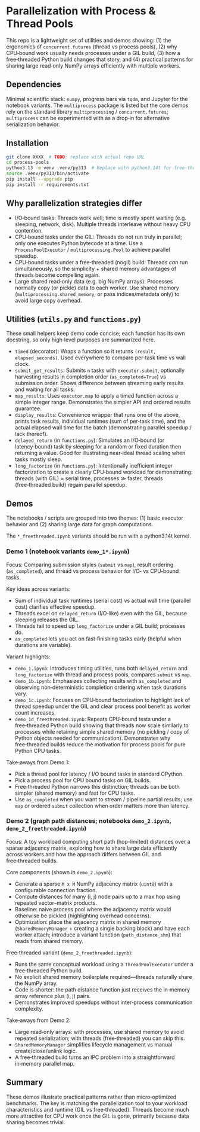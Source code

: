 # Parallelization with Process & Thread Pools

This repo is a lightweight set of utilities and demos showing: (1) the ergonomics of `concurrent.futures` (thread vs process pools), (2) why CPU‑bound work usually needs processes under a GIL build, (3) how a free‑threaded Python build changes that story, and (4) practical patterns for sharing large read‑only NumPy arrays efficiently with multiple workers.


## Dependencies
Minimal scientific stack: `numpy`, progress bars via `tqdm`, and Jupyter for the notebook variants. The `multiprocess` package is listed but the core demos rely on the standard library `multiprocessing` / `concurrent.futures`; `multiprocess` can be experimented with as a drop‑in for alternative serialization behavior.


## Installation

```bash
git clone XXXX  # TODO: replace with actual repo URL
cd process-pools
python3.13 -m venv .venv/py313  # Replace with python3.14t for free-threaded Python installation
source .venv/py313/bin/activate
pip install --upgrade pip
pip install -r requirements.txt
```


## Why parallelization strategies differ

- I/O‑bound tasks: Threads work well; time is mostly spent waiting (e.g. sleeping, network, disk). Multiple threads interleave without heavy CPU contention.
- CPU‑bound tasks under the GIL: Threads do not run truly in parallel; only one executes Python bytecode at a time. Use a `ProcessPoolExecutor` / `multiprocessing.Pool` to achieve parallel speedup.
- CPU‑bound tasks under a free‑threaded (nogil) build: Threads *can* run simultaneously, so the simplicity + shared memory advantages of threads become compelling again.
- Large shared read‑only data (e.g. big NumPy arrays): Processes normally copy (or pickle) data to each worker. Use shared memory (`multiprocessing.shared_memory`, or pass indices/metadata only) to avoid large copy overhead.


## Utilities (`utils.py` and `functions.py`)
These small helpers keep demo code concise; each function has its own docstring, so only high‑level purposes are summarized here.

- `timed` (decorator): Wraps a function so it returns `(result, elapsed_seconds)`. Used everywhere to compare per‑task time vs wall clock.
- `submit_get_results`: Submits `n` tasks with `executor.submit`, optionally harvesting results in completion order (`as_completed=True`) vs submission order. Shows difference between streaming early results and waiting for all tasks.
- `map_results`: Uses `executor.map` to apply a timed function across a simple integer range. Demonstrates the simpler API and ordered results guarantee.
- `display_results`: Convenience wrapper that runs one of the above, prints task results, individual runtimes (sum of per‑task time), and the actual elapsed wall time for the batch (demonstrating parallel speedup / lack thereof).
- `delayed_return` (in `functions.py`): Simulates an I/O‑bound (or latency‑bound) task by sleeping for a random or fixed duration then returning a value. Good for illustrating near‑ideal thread scaling when tasks mostly sleep.
- `long_factorize` (in `functions.py`): Intentionally inefficient integer factorization to create a clearly CPU‑bound workload for demonstrating: threads (with GIL) ≈ serial time, processes ≫ faster, threads (free‑threaded build) regain parallel speedup.


## Demos
The notebooks / scripts are grouped into two themes: (1) basic executor behavior and (2) sharing large data for graph computations.

The `*_freethreaded.ipynb` variants should be run with a python3.14t kernel.

### Demo 1 (notebook variants `demo_1*.ipynb`)
Focus: Comparing submission styles (`submit` vs `map`), result ordering (`as_completed`), and thread vs process behavior for I/O‑ vs CPU‑bound tasks.

Key ideas across variants:
- Sum of individual task runtimes (serial cost) vs actual wall time (parallel cost) clarifies effective speedup.
- Threads excel on `delayed_return` (I/O‑like) even with the GIL, because sleeping releases the GIL.
- Threads fail to speed up `long_factorize` under a GIL build; processes do.
- `as_completed` lets you act on fast‑finishing tasks early (helpful when durations are variable).

Variant highlights:
- `demo_1.ipynb`: Introduces timing utilities, runs both `delayed_return` and `long_factorize` with thread and process pools, compares `submit` vs `map`.
- `demo_1b.ipynb`: Emphasizes collecting results with `as_completed` and observing non‑deterministic completion ordering when task durations vary.
- `demo_1c.ipynb`: Focuses on CPU‑bound factorization to highlight lack of thread speedup under the GIL and clear process pool benefit as worker count increases.
- `demo_1d_freethreaded.ipynb`: Repeats CPU‑bound tests under a free‑threaded Python build showing that threads now scale similarly to processes while retaining simple shared memory (no pickling / copy of Python objects needed for communication). Demonstrates why free‑threaded builds reduce the motivation for process pools for pure Python CPU tasks.

Take‑aways from Demo 1:
- Pick a thread pool for latency / I/O bound tasks in standard CPython.
- Pick a process pool for CPU bound tasks on GIL builds.
- Free‑threaded Python narrows this distinction; threads can be both simpler (shared memory) and fast for CPU tasks.
- Use `as_completed` when you want to stream / pipeline partial results; use `map` or ordered `submit` collection when order matters more than latency.

### Demo 2 (graph path distances; notebooks `demo_2.ipynb`, `demo_2_freethreaded.ipynb`)
Focus: A toy workload computing short path (hop-limited) distances over a sparse adjacency matrix, exploring how to share large data efficiently across workers and how the approach differs between GIL and free‑threaded builds.

Core components (shown in `demo_2.ipynb`):
- Generate a sparse `M x M` NumPy adjacency matrix (`uint8`) with a configurable connection fraction.
- Compute distances for many (i, j) node pairs up to a max hop using repeated vector–matrix products.
- Baseline: naive process pool where the adjacency matrix would otherwise be pickled (highlighting overhead concerns).
- Optimization: place the adjacency matrix in shared memory (`SharedMemoryManager` + creating a single backing block) and have each worker attach; introduce a variant function (`path_distance_shm`) that reads from shared memory.

Free‑threaded variant (`demo_2_freethreaded.ipynb`):
- Runs the same conceptual workload using a `ThreadPoolExecutor` under a free‑threaded Python build.
- No explicit shared memory boilerplate required—threads naturally share the NumPy array.
- Code is shorter: the path distance function just receives the in‑memory array reference plus (i, j) pairs.
- Demonstrates improved speedups without inter‑process communication complexity.

Take‑aways from Demo 2:
- Large read‑only arrays: with processes, use shared memory to avoid repeated serialization; with threads (free‑threaded) you can skip this.
- `SharedMemoryManager` simplifies lifecycle management vs manual create/close/unlink logic.
- A free‑threaded build turns an IPC problem into a straightforward in‑memory parallel map.


## Summary
These demos illustrate practical patterns rather than micro‑optimized benchmarks. The key is matching the parallelization tool to your workload characteristics and runtime (GIL vs free‑threaded). Threads become much more attractive for CPU work once the GIL is gone, primarily because data sharing becomes trivial.
